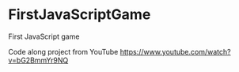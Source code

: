 # FirstJavaScriptGame
First JavaScript game

Code along project from YouTube
https://www.youtube.com/watch?v=bG2BmmYr9NQ

